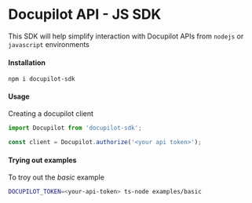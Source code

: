 # Docupilot API - JS SDK

This SDK will help simplify interaction with Docupilot
 APIs from `nodejs` or `javascript` environments

#### Installation

`npm i docupilot-sdk`

#### Usage

Creating a docupilot client

```ts
import Docupilot from 'docupilot-sdk';

const client = Docupilot.authorize('<your api token>');
```

#### Trying out examples

To troy out the _basic_ example

```bash
DOCUPILOT_TOKEN=<your-api-token> ts-node examples/basic
```